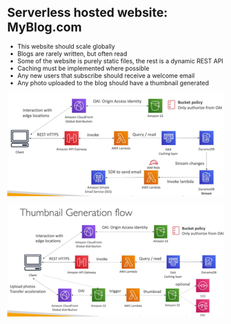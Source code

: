 # Serverless hosted website: MyBlog.com

- This website should scale globally
- Blogs are rarely written, but often read
- Some of the website is purely static files, the rest is a dynamic REST API
- Caching must be implemented where possible
- Any new users that subscribe should receive a welcome email
- Any photo uploaded to the blog should have a thumbnail generated

![](images/2020-01-01-12-19-57.png)

![](images/2020-01-01-12-20-31.png)